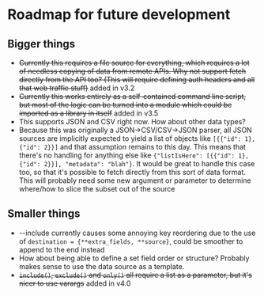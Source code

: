 # Roadmap for future development

## Bigger things

* ~~Currently this requires a file source for everything, which requires a lot of needless copying of data from remote APIs. Why not support fetch directly from the API too? (This will require defining auth headers and all that web traffic stuff)~~ added in v3.2
* ~~Currently this works entirely as a self-contained command line script, but most of the logic can be turned into a module which could be imported as a library in itself~~ added in v3.5
* This supports JSON and CSV right now. How about other data types?
* Because this was originally a JSON->CSV/CSV->JSON parser, all JSON sources are implicitly expected to yield a list of objects like `[{{"id": 1},{"id": 2}}]` and that assumption remains to this day. This means that there's no handling for anything else like `{"listIsHere": [{{"id": 1},{"id": 2}}], "metadata": "blah"}`. It would be great to handle this case too, so that it's possible to fetch directly from this sort of data format. This will probably need some new argument or parameter to determine where/how to slice the subset out of the source

## Smaller things

* --include currently causes some annoying key reordering due to the use of `destination = {**extra_fields, **source}`, could be smoother to append to the end instead
* How about being able to define a set field order or structure? Probably makes sense to use the data source as a template.
* ~~`include()`, `exclude()` and `only()` all require a list as a parameter, but it's nicer to use varargs~~ added in v4.0